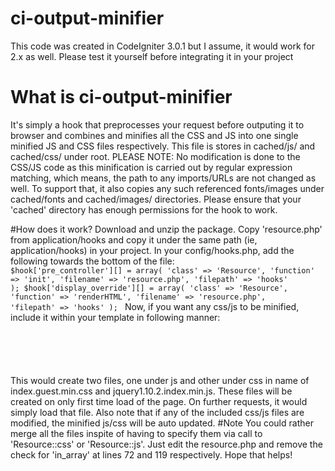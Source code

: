 # ci-output-minifier
This code was created in CodeIgniter 3.0.1 but I assume, it would work for 2.x as well. Please test it yourself before integrating it in your project
# What is ci-output-minifier
It's simply a hook that preprocesses your request before outputing it to browser and combines and minifies all the CSS and JS into one single minified JS and CSS files respectively. This file is stores in cached/js/ and cached/css/ under root. PLEASE NOTE: No modification is done to the CSS/JS code as this minification is carried out by regular expression matching, which means, the path to any imports/URLs are not changed as well. To support that, it also copies any such referenced fonts/images under cached/fonts and cached/images/ directories.
Please ensure that your 'cached' directory has enough permissions for the hook to work.

#How does it work?
Download and unzip the package. Copy 'resource.php' from application/hooks and copy it under the same path (ie, application/hooks) in your project.
In your config/hooks.php, add the following towards the bottom of the file:
<code>
$hook['pre_controller'][] = array(
    'class'     => 'Resource',
    'function'  => 'init',
    'filename'  => 'resource.php',
    'filepath'  => 'hooks'
);
$hook['display_override'][] = array(
    'class'     => 'Resource',
    'function'  => 'renderHTML',
    'filename'  => 'resource.php',
    'filepath'  => 'hooks'
);
</code>
Now, if you want any css/js to be minified, include it within your template in following manner:
<code>
<link rel="text/stylesheet" href="<?php echo Resource::css('assets/css/index.css')?>" />
<link rel="text/stylesheet" href="<?php echo Resource::css('assets/css/guest.css')?>" />
<script rel="text/javascript" href="<?php echo Resource::js('assets/js/jquery1.10.2.min.js')?>"></script>
<script rel="text/javascript" href="<?php echo Resource::js('assets/js/index.js')?>"></script>
</code>
This would create two files, one under js and other under css in name of index.guest.min.css and jquery1.10.2.index.min.js. These files will be created on only first time load of the page. On further requests, it would simply load that file.
Also note that if any of the included css/js files are modified, the minified js/css will be auto updated.
#Note
You could rather merge all the files inspite of having to specify them via call to 'Resource::css' or 'Resource::js'. Just edit the resource.php and remove the check for 'in_array' at lines 72 and 119 respectively.
Hope that helps!
